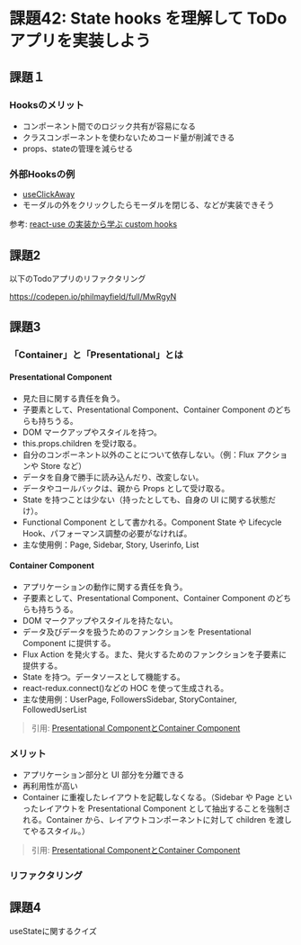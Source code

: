 # 課題42: State hooks を理解して ToDo アプリを実装しよう

## 課題１

### Hooksのメリット

- コンポーネント間でのロジック共有が容易になる
- クラスコンポーネントを使わないためコード量が削減できる
- props、stateの管理を減らせる

### 外部Hooksの例

- [useClickAway](https://github.com/streamich/react-use/blob/master/docs/useClickAway.md)
- モーダルの外をクリックしたらモーダルを閉じる、などが実装できそう

参考: [react-use の実装から学ぶ custom hooks](https://zenn.dev/kobayang/articles/9145de86b20ba6)
## 課題2

以下のTodoアプリのリファクタリング

https://codepen.io/philmayfield/full/MwRgyN



## 課題3

### 「Container」と「Presentational」とは

#### Presentational Component

- 見た目に関する責任を負う。
- 子要素として、Presentational Component、Container Component のどちらも持ちうる。
- DOM マークアップやスタイルを持つ。
- this.props.children を受け取る。
- 自分のコンポーネント以外のことについて依存しない。（例：Flux アクションや Store など）
- データを自身で勝手に読み込んだり、改変しない。
- データやコールバックは、親から Props として受け取る。
- State を持つことは少ない（持ったとしても、自身の UI に関する状態だけ）。
- Functional Component として書かれる。Component State や Lifecycle Hook、パフォーマンス調整の必要がなければ。
- 主な使用例：Page, Sidebar, Story, Userinfo, List

#### Container Component
- アプリケーションの動作に関する責任を負う。
- 子要素として、Presentational Component、Container Component のどちらも持ちうる。
- DOM マークアップやスタイルを持たない。
- データ及びデータを扱うためのファンクションを Presentational Component に提供する。
- Flux Action を発火する。また、発火するためのファンクションを子要素に提供する。
- State を持つ。データソースとして機能する。
- react-redux.connect()などの HOC を使って生成される。
- 主な使用例：UserPage, FollowersSidebar, StoryContainer, FollowedUserList


> 引用: [Presentational ComponentとContainer Component](https://www.yuuniworks.com/blog/2018-05-18-presentational-component%E3%81%A8container-component/) 
### メリット

- アプリケーション部分と UI 部分を分離できる
- 再利用性が高い
- Container に重複したレイアウトを記載しなくなる。（Sidebar や Page といったレイアウトを Presentational Component として抽出することを強制される。Container から、レイアウトコンポーネントに対して children を渡してやるスタイル。）

> 引用: [Presentational ComponentとContainer Component](https://www.yuuniworks.com/blog/2018-05-18-presentational-component%E3%81%A8container-component/) 

### リファクタリング

## 課題4

useStateに関するクイズ
